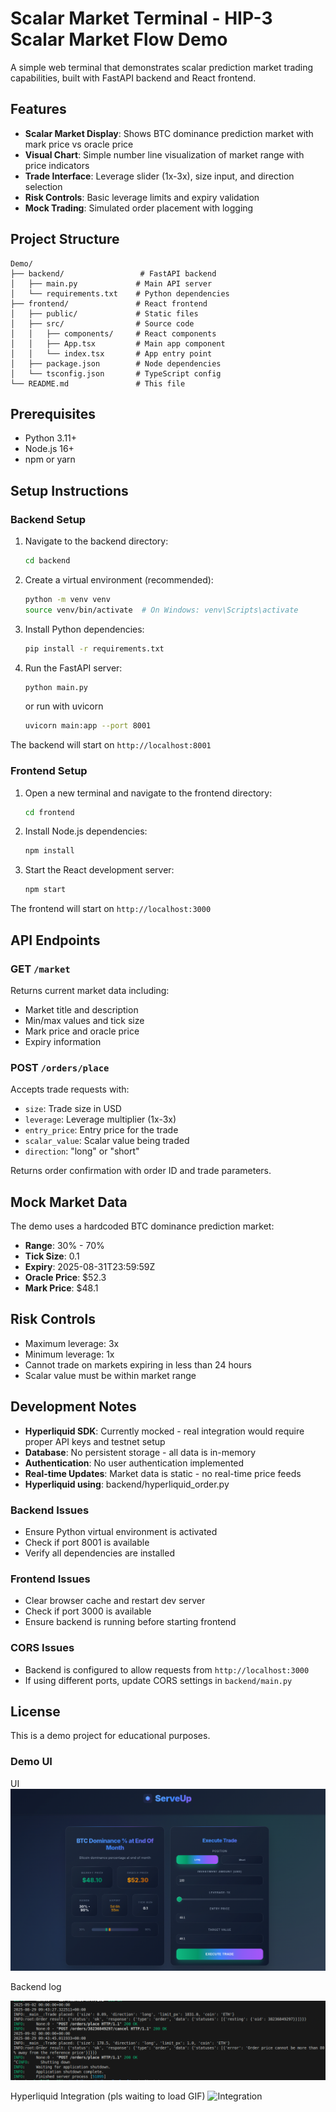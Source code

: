 # Scalar Market Terminal - HIP-3 Scalar Market Flow Demo

A simple web terminal that demonstrates scalar prediction market trading capabilities, built with FastAPI backend and React frontend.

## Features

- **Scalar Market Display**: Shows BTC dominance prediction market with mark price vs oracle price
- **Visual Chart**: Simple number line visualization of market range with price indicators
- **Trade Interface**: Leverage slider (1x-3x), size input, and direction selection
- **Risk Controls**: Basic leverage limits and expiry validation
- **Mock Trading**: Simulated order placement with logging

## Project Structure

```
Demo/
├── backend/                 # FastAPI backend
│   ├── main.py             # Main API server
│   └── requirements.txt    # Python dependencies
├── frontend/               # React frontend
│   ├── public/             # Static files
│   ├── src/                # Source code
│   │   ├── components/     # React components
│   │   ├── App.tsx         # Main app component
│   │   └── index.tsx       # App entry point
│   ├── package.json        # Node dependencies
│   └── tsconfig.json       # TypeScript config
└── README.md               # This file
```

## Prerequisites

- Python 3.11+
- Node.js 16+
- npm or yarn

## Setup Instructions

### Backend Setup

1. Navigate to the backend directory:
   ```bash
   cd backend
   ```

2. Create a virtual environment (recommended):
   ```bash
   python -m venv venv
   source venv/bin/activate  # On Windows: venv\Scripts\activate
   ```

3. Install Python dependencies:
   ```bash
   pip install -r requirements.txt
   ```

4. Run the FastAPI server:
   ```bash
   python main.py
   ```
   or run with uvicorn
   ```bash
   uvicorn main:app --port 8001
   ```

The backend will start on `http://localhost:8001`

### Frontend Setup

1. Open a new terminal and navigate to the frontend directory:
   ```bash
   cd frontend
   ```

2. Install Node.js dependencies:
   ```bash
   npm install
   ```

3. Start the React development server:
   ```bash
   npm start
   ```

The frontend will start on `http://localhost:3000`

## API Endpoints

### GET `/market`
Returns current market data including:
- Market title and description
- Min/max values and tick size
- Mark price and oracle price
- Expiry information

### POST `/orders/place`
Accepts trade requests with:
- `size`: Trade size in USD
- `leverage`: Leverage multiplier (1x-3x)
- `entry_price`: Entry price for the trade
- `scalar_value`: Scalar value being traded
- `direction`: "long" or "short"

Returns order confirmation with order ID and trade parameters.

## Mock Market Data

The demo uses a hardcoded BTC dominance prediction market:
- **Range**: 30% - 70%
- **Tick Size**: 0.1
- **Expiry**: 2025-08-31T23:59:59Z
- **Oracle Price**: $52.3
- **Mark Price**: $48.1

## Risk Controls

- Maximum leverage: 3x
- Minimum leverage: 1x
- Cannot trade on markets expiring in less than 24 hours
- Scalar value must be within market range

## Development Notes

- **Hyperliquid SDK**: Currently mocked - real integration would require proper API keys and testnet setup
- **Database**: No persistent storage - all data is in-memory
- **Authentication**: No user authentication implemented
- **Real-time Updates**: Market data is static - no real-time price feeds
- **Hyperliquid using**: backend/hyperliquid_order.py

### Backend Issues
- Ensure Python virtual environment is activated
- Check if port 8001 is available
- Verify all dependencies are installed

### Frontend Issues
- Clear browser cache and restart dev server
- Check if port 3000 is available
- Ensure backend is running before starting frontend

### CORS Issues
- Backend is configured to allow requests from `http://localhost:3000`
- If using different ports, update CORS settings in `backend/main.py`

## License

This is a demo project for educational purposes. 

### Demo UI
UI
![UI](/demo/image.png)

Backend log

![Backendlog](/demo/log.png)

Hyperliquid Integration (pls waiting to load GIF)
![Integration](/demo/vokoscreenNG-2025-08-29_16-55-35.gif)
